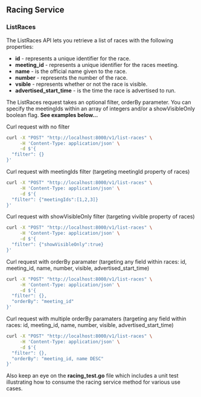 ## Racing Service

### ListRaces

The ListRaces API lets you retrieve a list of races with the following properties:
- **id** - represents a unique identifier for the race.
- **meeting_id** - represents a unique identifier for the races meeting.
- **name** - is the official name given to the race.
- **number** - represents the number of the race.
- **vsible** - represents whether or not the race is visible.
- **advertised_start_time** - is the time the race is advertised to run.

The ListRaces request takes an optional filter, orderBy parameter. You can specify the meetingIds within an array of integers and/or a showVisibleOnly boolean flag. **See examples below...**

Curl request with no filter
```bash
curl -X "POST" "http://localhost:8000/v1/list-races" \
     -H 'Content-Type: application/json' \
     -d $'{
  "filter": {}
}'
```

Curl request with meetingIds filter (targeting meetingId property of races)

```bash
curl -X "POST" "http://localhost:8000/v1/list-races" \
     -H 'Content-Type: application/json' \
     -d $'{
  "filter": {"meetingIds":[1,2,3]}
}'
```

Curl request with showVisibleOnly filter (targeting vivible property of races)

```bash
curl -X "POST" "http://localhost:8000/v1/list-races" \
     -H 'Content-Type: application/json' \
     -d $'{
  "filter": {"showVisibleOnly":true}
}'
```

Curl request with orderBy paramater (targeting any field within races: id, meeting_id, name, number, visible, advertised_start_time)

```bash
curl -X "POST" "http://localhost:8000/v1/list-races" \
     -H 'Content-Type: application/json' \
     -d $'{
  "filter": {},
  "orderBy": "meeting_id"
}'
```

Curl request with multiple orderBy paramaters (targeting any field within races: id, meeting_id, name, number, visible, advertised_start_time)

```bash
curl -X "POST" "http://localhost:8000/v1/list-races" \
     -H 'Content-Type: application/json' \
     -d $'{
  "filter": {},
  "orderBy": "meeting_id, name DESC"
}'
```

Also keep an eye on the **racing_test.go** file which includes a unit test illustrating how to consume the racing service method for various use cases.